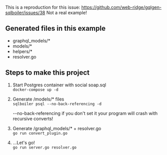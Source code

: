 This is a reproduction for this issue: https://github.com/web-ridge/gqlgen-sqlboiler/issues/38
Not a real example!

## Generated files in this example

- graphql_models/\*
- models/\*
- helpers/\*
- resolver.go

## Steps to make this project

1. Start Postgres container with social soap.sql  
   `docker-compose up -d`

2. Generate /models/\* files  
   `sqlboiler psql --no-back-referencing -d`

   --no-back-referencing if you don't set it your program will crash with recursive converts!

3. Generate /graphql_models/\* + resolver.go  
   `go run convert_plugin.go`

4. ...Let's go!  
   `go run server.go resolver.go`
